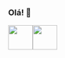 ### Olá! 👋

<img style="height:50px;width:50px;float:left" src="https://cdn.jsdelivr.net/gh/devicons/devicon/icons/java/java-plain.svg" />
<img style="height:50px;width:50px;float:left" src="https://cdn.jsdelivr.net/gh/devicons/devicon/icons/css3/css3-original-wordmark.svg" />

<!--
**luan004/luan004** is a ✨ _special_ ✨ repository because its `README.md` (this file) appears on your GitHub profile.

Here are some ideas to get you started:

- 🔭 I’m currently working on ...
- 🌱 I’m currently learning ...
- 👯 I’m looking to collaborate on ...
- 🤔 I’m looking for help with ...
- 💬 Ask me about ...
- 📫 How to reach me: ...
- 😄 Pronouns: ...
- ⚡ Fun fact: ...
-->
